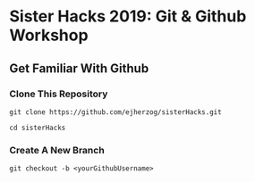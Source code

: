 # Sister Hacks 2019: Git & Github Workshop

## Get Familiar With Github

### Clone This Repository

`git clone https://github.com/ejherzog/sisterHacks.git`

`cd sisterHacks`

### Create A New Branch

`git checkout -b <yourGithubUsername>`
